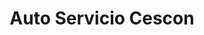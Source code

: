 ---
title: "Auto Servicio Cescon"
url: /quito/auto-servicio-cescon/
shop: reparación de automóviles
---